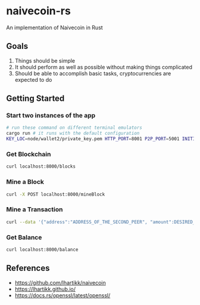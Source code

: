 # naivecoin-rs

An implementation of Naivecoin in Rust

## Goals

1. Things should be simple
2. It should perform as well as possible without making things complicated
3. Should be able to accomplish basic tasks, cryptocurrencies are expected to do

## Getting Started

### Start two instances of the app

```bash
# run these command on different terminal emulators
cargo run # it runs with the default configuration
KEY_LOC=node/wallet2/private_key.pem HTTP_PORT=8001 P2P_PORT=5001 INITIAL="0.0.0.0:5000" cargo run
```

### Get Blockchain

```bash
curl localhost:8000/blocks
```

### Mine a Block

```bash 
curl -X POST localhost:8000/mineBlock
```

### Mine a Transaction

```bash
curl --data '{"address":"ADDRESS_OF_THE_SECOND_PEER", "amount":DESIRED_AMOUNT}' localhost:8000/mineTransaction
```

### Get Balance

```bash
curl localhost:8000/balance
```

## References

- https://github.com/lhartikk/naivecoin
- https://lhartikk.github.io/
- https://docs.rs/openssl/latest/openssl/
